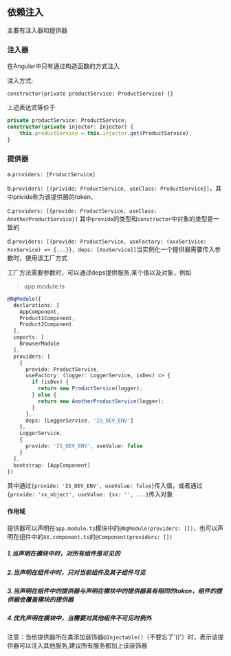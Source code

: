 ## 依赖注入

主要有注入器和提供器

### 注入器

在Angular中只有通过构造函数的方式注入

注入方式:

`constructor(private productService: ProductService) {}`

上述表达式等价于

```typescript
private productService: ProductService;
constructor(private injector: Injector) {
    this.productService = this.injector.get(ProductService);
}
```



### 提供器

a.`providers: [ProductService]`

b.`providers: [{privide: ProductService, useClass: ProductService}]`，其中privide称为该提供器的token、


c.`providers: [{provide: ProductService, useClass: AnotherProductService}]`
其中`provide`的类型和`constructor`中对象的类型是一致的

d.`providers: [{provide: ProductService, useFactory: (xxxSerivice: XxxService) => {...}}, deps: [XxxService]]`当实例化一个提供器需要传入参数时，使用该工厂方式

工厂方法需要参数时，可以通过deps提供服务,某个值以及对象，例如
> app.module.ts

```typescript
@NgModule({
  declarations: [
    AppComponent,
    Product1Component,
    Product2Component
  ],
  imports: [
    BrowserModule
  ],
  providers: [
    {
      provide: ProductService,
      useFactory: (logger: LoggerService, isDev) => {
        if (isDev) {
          return new ProductService(logger);
        } else {
          return new AnotherProductService(logger);
        }
      },
      deps: [LoggerService, 'IS_DEV_ENV']
    },
    LoggerService,
    {
      provide: 'IS_DEV_ENV', useValue: false
    }
  ],
  bootstrap: [AppComponent]
})
```

其中通过`{provide: 'IS_DEV_ENV', useValue: false}`传入值，或者通过`{provide: 'xx_object', useValue: {xx: '', ...}`传入对象


#### 作用域

提供器可以声明在`app.module.ts`模块中的`@NgModule(providers: [])`，也可以声明在组件中的`XX.component.ts`的`@Component(providers: [])`

##### 1.当声明在模块中时，对所有组件是可见的

##### 2.当声明在组件中时，只对当前组件及其子组件可见

##### 3.当声明在组件中的提供器与声明在模块中的提供器具有相同的token，组件的提供器会覆盖模块的提供器

##### 4.优先声明在模块中，当需要对其他组件不可见时例外

注意：当给提供器所在类添加装饰器`@Injectable()`（不要忘了'()'）时，表示该提供器可以注入其他服务,建议所有服务都加上该装饰器